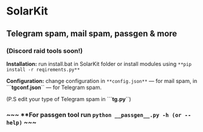 # SolarKit
## **Telegram spam, mail spam, passgen & more**

### **(Discord raid tools soon!)**

 **Installation:** run install.bat in SolarKit folder or install modules using ```**pip install -r reqirements.py**```

 **Configuration:** change configuration in ```**config.json**``` — for mail spam, in ```**tgconf.json**`` — for Telegram spam.

(P.S edit your type of Telegram spam in ```**__tg__.py**``)

### ~~~ **For passgen tool run ```python __passgen__.py -h (or --help)``` ~~~
